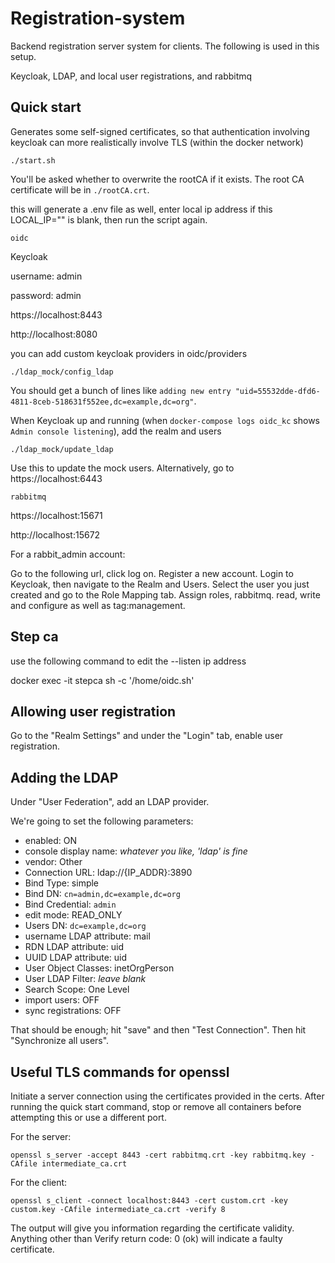 # Registration-system

Backend registration server system for clients. The following is used in this setup.

Keycloak, LDAP, and local user registrations, and rabbitmq

## Quick start

Generates some self-signed certificates, so that authentication involving keycloak can more realistically
involve TLS (within the docker network)

```
./start.sh
```

You'll be asked whether to overwrite the rootCA if it exists.
The root CA certificate will be in `./rootCA.crt`.


this will generate a .env file as well, enter local ip address if this LOCAL_IP="" is blank,
then run the script again.


```
oidc
```

Keycloak

username: admin

password: admin

https://localhost:8443

http://localhost:8080


you can add custom keycloak providers in oidc/providers

```
./ldap_mock/config_ldap
```

You should get a bunch of lines like `adding new entry "uid=55532dde-dfd6-4811-8ceb-518631f552ee,dc=example,dc=org"`.

When Keycloak up and running (when `docker-compose logs oidc_kc` shows `Admin console listening`), add the realm and users


```
./ldap_mock/update_ldap
```

Use this to update the mock users. Alternatively, go to https://localhost:6443


```
rabbitmq
```

https://localhost:15671

http://localhost:15672

For a rabbit_admin account:

Go to the following url, click log on. Register a new account. Login to Keycloak, then navigate to the Realm and Users. Select the user you just created and go to the Role Mapping tab. Assign roles, rabbitmq. read, write and configure as well as tag:management.


## Step ca

use the following command to edit the --listen ip address

docker exec -it stepca sh -c '/home/oidc.sh'

## Allowing user registration

Go to the "Realm Settings" and under the "Login" tab, enable user registration.

## Adding the LDAP

Under "User Federation", add an LDAP provider. 

We're going to set the following parameters:

*	enabled: ON
*	console display name: _whatever you like, 'ldap' is fine_
*	vendor: Other
*	Connection URL: ldap://{IP_ADDR}:3890
*	Bind Type: simple
*	Bind DN: `cn=admin,dc=example,dc=org`
*	Bind Credential: `admin`
*	edit mode: READ_ONLY
*	Users DN: `dc=example,dc=org`
*	username LDAP attribute: mail
*	RDN LDAP attribute: uid
*	UUID LDAP attribute: uid
*	User Object Classes: inetOrgPerson
*	User LDAP Filter: _leave blank_
*	Search Scope: One Level
*	import users: OFF
*	sync registrations: OFF

That should be enough; hit "save" and then "Test Connection".  Then hit "Synchronize all users".


## Useful TLS commands for openssl

Initiate a server connection using the certificates provided in the certs. After running the quick start command, stop or remove all containers before attempting this or use a different port.

For the server:

```
openssl s_server -accept 8443 -cert rabbitmq.crt -key rabbitmq.key -CAfile intermediate_ca.crt
```

For the client:

```
openssl s_client -connect localhost:8443 -cert custom.crt -key custom.key -CAfile intermediate_ca.crt -verify 8
```

The output will give you information regarding the certificate validity. Anything other than Verify return code: 0 (ok) will indicate a faulty certificate.
